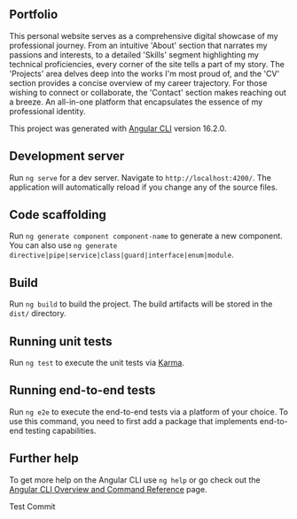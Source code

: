 ## Portfolio

This personal website serves as a comprehensive digital showcase of my professional journey. From an intuitive 'About' section that narrates my passions and interests, to a detailed 'Skills' segment highlighting my technical proficiencies, every corner of the site tells a part of my story. The 'Projects' area delves deep into the works I'm most proud of, and the 'CV' section provides a concise overview of my career trajectory. For those wishing to connect or collaborate, the 'Contact' section makes reaching out a breeze. An all-in-one platform that encapsulates the essence of my professional identity.

This project was generated with [Angular CLI](https://github.com/angular/angular-cli) version 16.2.0.

## Development server

Run `ng serve` for a dev server. Navigate to `http://localhost:4200/`. The application will automatically reload if you change any of the source files.

## Code scaffolding

Run `ng generate component component-name` to generate a new component. You can also use `ng generate directive|pipe|service|class|guard|interface|enum|module`.

## Build

Run `ng build` to build the project. The build artifacts will be stored in the `dist/` directory.

## Running unit tests

Run `ng test` to execute the unit tests via [Karma](https://karma-runner.github.io).

## Running end-to-end tests

Run `ng e2e` to execute the end-to-end tests via a platform of your choice. To use this command, you need to first add a package that implements end-to-end testing capabilities.

## Further help

To get more help on the Angular CLI use `ng help` or go check out the [Angular CLI Overview and Command Reference](https://angular.io/cli) page.

Test Commit
